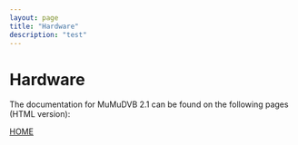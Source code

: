 ```yaml
---
layout: page
title: "Hardware"
description: "test"
---
```




# Hardware

The documentation for MuMuDVB 2.1 can be found on the following pages (HTML version): 

[HOME](index.html)

